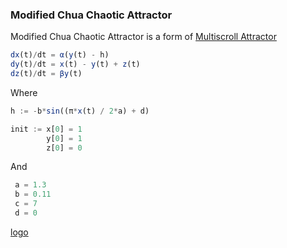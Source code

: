 ### Modified Chua Chaotic Attractor

 Modified Chua Chaotic Attractor is a form of [Multiscroll Attractor](https://en.wikipedia.org/wiki/Multiscroll_attractor#Modified%20Lu%20Chen%20attractor) 
 
```js
dx(t)/dt = α(y(t) - h)
dy(t)/dt = x(t) - y(t) + z(t)
dz(t)/dt = βy(t)
```

Where
```js
h := -b*sin((π*x(t) / 2*a) + d)

init := x[0] = 1
        y[0] = 1
        z[0] = 0
```
And

```js
 a = 1.3
 b = 0.11
 c = 7
 d = 0
```


[logo]

[logo]: /sample.gif